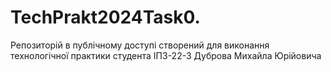 # TechPrakt2024Task0.
Репозиторій в публічному доступі створений для виконання технологічної практики студента ІПЗ-22-3 Дуброва Михайла Юрійовича
